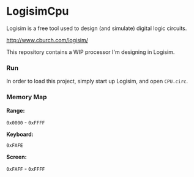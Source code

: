# LogisimCpu

Logisim is a free tool used to design (and simulate) digital logic circuits.

http://www.cburch.com/logisim/

This repository contains a WIP processor I'm designing in Logisim.

### Run

In order to load this project, simply start up Logisim, and open `CPU.circ`.

### Memory Map

**Range:**

`0x0000` - `0xFFFF`

**Keyboard:**

`0xFAFE`

**Screen:**

`0xFAFF` - `0xFFFF`

